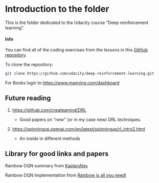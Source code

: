 # Introduction to the folder

This is the folder dedicated to the Udacity course "Deep reinforcement learning".



#### Info

You can find all of the coding exercises from the lessons in this [GitHub repository](https://github.com/udacity/deep-reinforcement-learning).

To clone the repository:

```bash
git clone https://github.com/udacity/deep-reinforcement-learning.git
```



For Books login to https://www.manning.com/dashboard



## Future reading

1. https://github.com/createamind/DRL

   - Good papers on "new" (or in my case new) DRL techniques.

2. https://spinningup.openai.com/en/latest/spinningup/rl_intro2.html

   - An inside in different methods

     

## Library for good links and papers

Rainbow DQN summary from [KaplanAlex]( https://github.com/KaplanAlex/rl-sonic/blob/master/README.md )

Rainbow DQN Implementation from [Rainbow is all you need!]( https://github.com/Curt-Park/rainbow-is-all-you-need )

